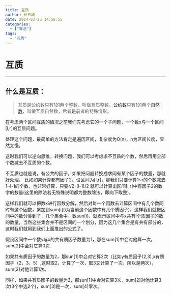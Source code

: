 ```yaml
---
title: 互质
author: 长白崎
date: 2024-03-23 14:58:55
categories:
  - ["算法"]
tags:
  - "互质"
---
```


# 互质

---

## 什么是互质：

> 互质是公约数只有1的两个整数，叫做互质整数。[公约数](https://baike.baidu.com/item/公约数/1063409?fromModule=lemma_inlink)只有1的两个[自然数](https://baike.baidu.com/item/自然数/385394?fromModule=lemma_inlink)，叫做互质自然数，后者是前者的特殊情形。

在考虑两个区间互质的情况之前我们先考虑它的一个子问题，一个数x与一个区间[l,r]的互质问题。

处理这个问题，最简单的方法肯定是遍历区间，复杂度为O(n)，n为区间长度，显然太慢。

这时我们可以逆向思维，转换问题，我们可以考虑求不互质的个数，然后再用全部个数减去不互质的个数。

不互质也就是说，有公共的因子，如果把问题转换成求同有某个因子的数量，那就好处理， 比如如果计算都有因子2，设区间为[l,r]，那我们只要计算1~r的个数减去1~l-1的个数，也非常好算，只要r/2-(l-1)/2 就可以计算出区间[l,r]中有因子2的数字的数量(这里的除法若无特殊说明都为整数除法，即向下取整)。

这样我们就可以把数x进行因数分解，然后对每一个因数去计算区间中有几个数同时有这个因数，累加到sum\[i\](i为当前这个因数中有几个质因子)，这样我们就把区间中的数分类到了，几个集合中，数sun[i]，就表示区间中与x共有i个质因子的数的数量，当然这些集合并不是区间的一个划分，因为这几个集合是有共有部分的，这时我们就用到我们上面推出的公式了。

假设区间中一个数y与x的共有质因子数量为1，那在sum[1]中会对他算一次，sum[2]中会对它算0次.

如果共有质因子的数量为2，那sun[1]中会对它算2次（比如y有质因子(2,3),x有质因子（2，3，5）,这时取2，计算了一次，取3又计算了一次，所以是两次），sum[2]对他计算1次。

同样，如果共有质因子的数量为2，那sun[1]中会对它算3次，sum[2]对他计算3次(3个中选2个)，sum[3]是一次，sum[4]零次。

